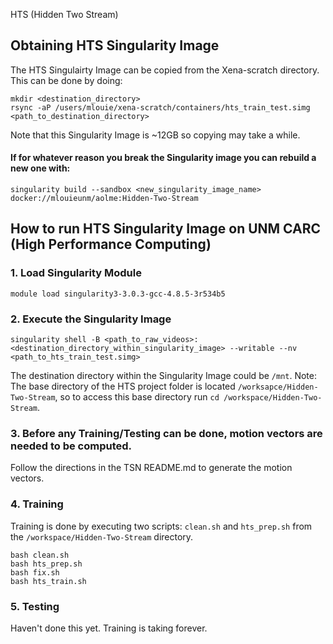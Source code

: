 HTS (Hidden Two Stream)
## Obtaining HTS Singularity Image
The HTS Singulairty Image can be copied from the Xena-scratch directory. This can be done by doing:
```
mkdir <destination_directory>
rsync -aP /users/mlouie/xena-scratch/containers/hts_train_test.simg <path_to_destination_directory>
```
Note that this Singularity Image is ~12GB so copying may take a while.

#### If for whatever reason you break the Singularity image you can rebuild a new one with:
```
singularity build --sandbox <new_singularity_image_name> docker://mlouieunm/aolme:Hidden-Two-Stream
```

## How to run HTS Singularity Image on UNM CARC (High Performance Computing)
### 1. Load Singularity Module
```
module load singularity3-3.0.3-gcc-4.8.5-3r534b5
```
### 2. Execute the Singularity Image
```
singularity shell -B <path_to_raw_videos>:<destination_directory_within_singularity_image> --writable --nv <path_to_hts_train_test.simg>
```
The destination directory within the Singularity Image could be ```/mnt```.
Note: The base directory of the HTS project folder is located ```/worksapce/Hidden-Two-Stream```, so to access this base directory run ```cd /workspace/Hidden-Two-Stream```.

### 3. Before any Training/Testing can be done, motion vectors are needed to be computed.
Follow the directions in the TSN README.md to generate the motion vectors.

### 4. Training
Training is done by executing two scripts: ```clean.sh``` and ```hts_prep.sh``` from the ```/workspace/Hidden-Two-Stream``` directory.
```
bash clean.sh
bash hts_prep.sh
bash fix.sh
bash hts_train.sh
```
### 5. Testing
Haven't done this yet. Training is taking forever.
